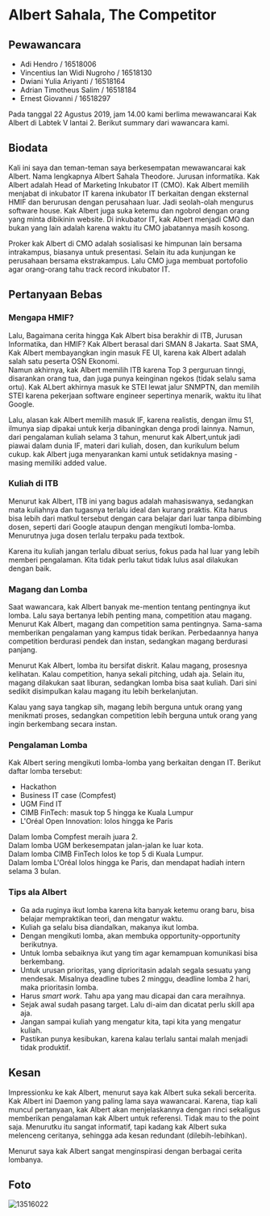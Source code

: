# Albert Sahala, The Competitor

## Pewawancara
- Adi Hendro / 16518006
- Vincentius Ian Widi Nugroho / 16518130
- Dwiani Yulia Ariyanti / 16518164
- Adrian Timotheus Salim / 16518184
- Ernest Giovanni / 16518297

Pada tanggal 22 Agustus 2019, jam 14.00 kami berlima mewawancarai Kak Albert di Labtek V lantai 2. Berikut summary dari wawancara kami.

## Biodata
Kali ini saya dan teman-teman saya berkesempatan mewawancarai kak Albert. Nama lengkapnya Albert Sahala Theodore.
Jurusan informatika. Kak Albert adalah Head of Marketing Inkubator IT (CMO). Kak Albert memilih menjabat di inkubator IT karena inkubator IT berkaitan dengan
eksternal HMIF dan berurusan dengan perusahaan luar. Jadi seolah-olah mengurus software house. Kak Albert juga suka ketemu dan ngobrol dengan
orang yang minta dibikinin website. Di inkubator IT, kak Albert menjadi CMO dan bukan yang lain adalah karena waktu itu CMO jabatannya masih kosong.

Proker kak Albert di CMO adalah sosialisasi ke himpunan lain bersama intrakampus, biasanya untuk presentasi. Selain itu ada kunjungan ke perusahaan bersama
ekstrakampus. Lalu CMO juga membuat portofolio agar orang-orang tahu track record inkubator IT.

## Pertanyaan Bebas
### Mengapa HMIF?
Lalu, Bagaimana cerita hingga Kak Albert bisa berakhir di ITB, Jurusan Informatika, dan HMIF? Kak Albert berasal dari SMAN 8 Jakarta.
Saat SMA, Kak Albert membayangkan ingin masuk FE UI, karena kak Albert adalah salah satu peserta OSN Ekonomi.\
Namun akhirnya, kak Albert memilih ITB karena Top 3 perguruan tinngi, disarankan orang tua, dan juga punya keinginan ngekos (tidak selalu sama ortu). 
Kak ALbert akhirnya masuk ke STEI lewat jalur SNMPTN, dan memilih STEI karena pekerjaan software engineer sepertinya menarik, waktu itu lihat Google. 

Lalu, alasan kak Albert memilih masuk IF, karena realistis, dengan ilmu S1, ilmunya siap dipakai untuk kerja dibaningkan denga prodi lainnya. Namun, dari pengalaman kuliah selama
3 tahun, menurut kak Albert,untuk jadi piawai dalam dunia IF, materi dari kuliah, dosen, dan kurikulum belum cukup. kak Albert juga menyarankan
kami untuk setidaknya masing - masing memiliki added value.

### Kuliah di ITB
Menurut kak Albert, ITB ini yang bagus adalah mahasiswanya, sedangkan mata kuliahnya dan tugasnya terlalu ideal dan kurang praktis. 
Kita harus bisa lebih dari matkul tersebut dengan cara belajar dari luar tanpa dibimbing dosen, seperti dari Google ataupun dengan mengikuti lomba-lomba. Menurutnya juga dosen terlalu terpaku pada textbok.

Karena itu kuliah jangan terlalu dibuat serius, fokus pada
hal luar yang lebih memberi pengalaman. Kita tidak perlu takut tidak lulus asal dilakukan dengan baik.

### Magang dan Lomba
Saat wawancara, kak Albert banyak me-mention tentang pentingnya ikut lomba. Lalu saya bertanya lebih penting mana, competition atau magang. 
Menurut Kak Albert, magang dan competition sama pentingnya. 
Sama-sama memberikan pengalaman yang kampus tidak berikan. Perbedaannya hanya competition berdurasi pendek dan instan, sedangkan magang berdurasi panjang.

Menurut Kak Albert, lomba itu bersifat diskrit. Kalau magang, prosesnya kelihatan. Kalau competition, hanya sekali pitching, udah aja. 
Selain itu, magang dilakukan saat liburan, sedangkan lomba bisa saat kuliah. Dari sini sedikit disimpulkan kalau magang itu lebih berkelanjutan.

Kalau yang saya tangkap sih, magang lebih berguna untuk orang yang menikmati proses, sedangkan competition lebih berguna untuk orang yang ingin berkembang secara instan. 

### Pengalaman Lomba
Kak Albert sering mengikuti lomba-lomba yang berkaitan dengan IT. Berikut daftar lomba tersebut:
- Hackathon
- Business IT case (Compfest)
- UGM Find IT
- CIMB FinTech: masuk top 5 hingga ke Kuala Lumpur
- L'Oréal Open Innovation: lolos hingga ke Paris

Dalam lomba Compfest meraih juara 2.\
Dalam lomba UGM berkesempatan jalan-jalan ke luar kota.\
Dalam lomba CIMB FinTech lolos ke top 5 di Kuala Lumpur.\
Dalam lomba L'Oréal lolos hingga ke Paris, dan mendapat hadiah intern selama 3 bulan.

### Tips ala Albert
- Ga ada ruginya ikut lomba karena kita banyak ketemu orang baru, bisa belajar mempraktikan teori, dan mengatur waktu.  
- Kuliah ga selalu bisa diandalkan, makanya ikut lomba. 
- Dengan mengikuti lomba, akan membuka opportunity-opportunity berikutnya.
- Untuk lomba sebaiknya ikut yang tim agar kemampuan komunikasi bisa berkembang.
- Untuk urusan prioritas, yang diprioritasin adalah segala sesuatu yang mendesak. Misalnya deadline tubes 2 minggu, deadline lomba 2 hari, maka prioritasin lomba. 
- Harus *smart work*. Tahu apa yang mau dicapai dan cara meraihnya.
- Sejak awal sudah pasang target. Lalu di-aim dan dicatat perlu skill apa aja.
- Jangan sampai kuliah yang mengatur kita, tapi kita yang mengatur kuliah.
- Pastikan punya kesibukan, karena kalau terlalu santai malah menjadi tidak produktif.

## Kesan
Impressionku ke kak Albert, menurut saya kak Albert suka sekali bercerita. Kak Albert ini Daemon yang paling lama saya wawancarai. Karena, tiap kali
muncul pertanyaan, kak Albert akan menjelaskannya dengan rinci sekaligus memberikan pengalaman kak Albert untuk referensi. Tidak mau to the point saja. 
Menurutku itu sangat informatif, tapi kadang kak Albert suka melenceng ceritanya, sehingga ada kesan redundant (dilebih-lebihkan).

Menurut saya kak Albert sangat menginspirasi dengan berbagai cerita lombanya.

## Foto
![13516022](/13516022/16518006-16518130-16518164-16518184-16518297.jpg)
